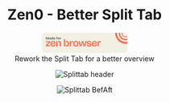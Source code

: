 
<h1 align="center">
  Zen0 - Better Split Tab
</h1>

<p align="center">
  <a href="https://zen-browser.app"><img height="40" src="https://github.com/heyitszenithyt/zen-browser-badges/blob/fb14dcd72694b7176d141c774629df76af87514e/light/zen-badge-light.png"></a>
  <br>
  Rework the Split Tab for a better overview
</p>

<p align="center">
  <img src="https://github.com/user-attachments/assets/7d2bafbb-3c55-47ff-b7fe-a2b105a08292" alt="Splittab header" />
</p>

<p align="center">
  <img src="https://github.com/user-attachments/assets/4d1491ea-0620-47ea-9b9d-d819c2cf0258" alt="Splittab BefAft" />
</p>

